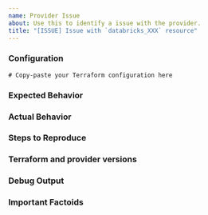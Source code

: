 ```yaml
---
name: Provider Issue
about: Use this to identify a issue with the provider.
title: "[ISSUE] Issue with `databricks_XXX` resource"
---
```


<!--
Hi there,

Thank you for opening an issue. Please note that we try to keep the Databricks Provider issue tracker reserved for bug reports and feature requests. For general usage questions, please see: <https://www.terraform.io/community.html>.
-->

### Configuration
```hcl
# Copy-paste your Terraform configuration here
```

### Expected Behavior
<!-- What should have happened? -->

### Actual Behavior
<!-- What actually happened? -->

### Steps to Reproduce
<!-- Please list the steps required to reproduce the issue, for example:
1. `terraform apply`-->

### Terraform and provider versions
<!-- Please paste the output of `terraform version`. If version of `databricks` provider is not the latest (https://github.com/databricks/terraform-provider-databricks/releases), please make sure to use the latest one. -->

### Debug Output
<!-- Please add turn on logging, e.g. `TF_LOG=DEBUG terraform apply -no-color` and run command again, paste it to gist & provide the link to gist. If you're still willing to paste in log output, make sure you provide only relevant log lines with requests. It would make it more readable, if you pipe the log through `| grep databricks | sed -E 's/^.* plugin[^:]+: (.*)$/\1/'`, e.g.: `TF_LOG=DEBUG terraform apply -no-color 2>&1 | grep databricks | sed -E 's/^.* plugin[^:]+: (.*)$/\1/' 2>&1 |tee tf-debug.log`. If Terraform produced a panic, please provide a link to a GitHub Gist containing the output of the `crash.log`. -->

### Important Factoids
<!-- Are there anything atypical about your accounts that we should know? -->
